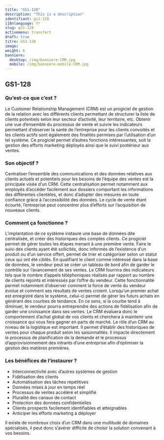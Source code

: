 ```yaml
---
title: "GS1-128"
description: "This is a description"
identifiant: gs1-128
i18nlanguage: fr
slug: gs1-128
activemenu: transfert
draft: true
titre: GS1-128
image:
weight: 6
banniere:
  desktop: /img/banniere-CRM.jpg
  mobile: /img/banniere-mobile-CRM.jpg
---
```



## GS1-128

### Qu’est-ce que c’est ?

Le Customer Relationship Management (CRM) est un progiciel de gestion de la relation avec les différents clients permettant de structurer la liste de clients potentiels selon leur secteur d’activité, leur territoire, etc. Obtenir une vue d’ensemble du processus de vente et suivre les indicateurs permettant d’observer la santé de l’entreprise pour les clients convoités et les clients actifs sont également des finalités permises par l’utilisation d’un tel système. Ce progiciel permet d’autres fonctions intéressantes, soit la gestion des efforts marketing déployés ainsi que le suivi postérieur aux ventes.

### Son objectif ?

Centraliser l’ensemble des communications et des données relatives aux clients actuels et potentiels pour les besoins de l’équipe des ventes est la principale visée d’un CRM. Cette centralisation permet notamment aux employés d’accéder facilement aux dossiers comportant les informations des différentes clientèles, et donc d’adopter des mesures en toute confiance grâce à l’accessibilité des données. Le cycle de vente étant écourté, l’entreprise peut concentrer plus d’efforts sur l’acquisition de nouveaux clients. 

### Comment ça fonctionne ?

L’implantation de ce système instaure une base de données dite centralisée, et créer des historiques des comptes clients. Ce progiciel permet de gérer toutes les étapes menant à une première vente. Faire le suivi des clients ayant été sollicités, donc informés de l’existence d’un produit ou d’un service offert, permet de trier et catégoriser selon un statut ceux qui ont été ciblés. En qualifiant le client comme intéressé dans la base de données, le vendeur peut se créer un tableau de bord afin de garder le contrôle sur l’avancement de ses ventes. Le CRM fournira des indicateurs tels que le nombre d’appels téléphoniques réalisés par rapport au nombre de clients rejoints et intéressés par l’offre du vendeur. Cette fonctionnalité permet notamment d’observer comment la force de vente du vendeur évolue et comment ses résultats de ventes croient. Lorsqu’un premier achat est enregistré dans le système, celui-ci permet de gérer les futurs achats en générant des courbes de tendance. En ce sens, si la courbe tend à diminuer, le vendeur pourra entreprendre des actions de fidélisation afin de garder une croissance dans ses ventes. Le CRM évaluera donc le comportement d’achat global de vos clients et cherchera à maintenir une croissance qui vous fera gagner en parts de marché. Le rôle d’un CRM au niveau de la logistique est important. Il permet d’établir des historiques de ventes pour chaque produit selon les saisonnalités. Il impacte directement le processus de planification de la demande et le processus d’approvisionnement des intrants d’une entreprise afin d’optimiser la gestion des matières premières.

### Les bénéfices de l’instaurer ?

- Interconnectivité avec d’autres systèmes de gestion
- Fidélisation des clients
- Automatisation des tâches répétitives
- Données mises à jour en temps réel
- Processus de ventes accéléré et simplifié
- Pluralité des canaux de contact
- Protection des données confidentielles
- Clients prospects facilement identifiables et atteignables
- Anticiper les efforts marketing à déployer

Il existe de nombreux choix d’un CRM dans une multitude de domaines spécialisés, il peut donc s’avérer difficile de choisir la solution convenant à vos besoins. 